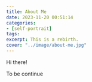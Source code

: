 ```yaml
---
title: About Me
date: 2023-11-20 00:51:14
categories:
- [self-portrait]
tags: 
excerpt: This is a rebirth.
cover: "../image/about-me.jpg"
---
```

Hi there!

To be continue
